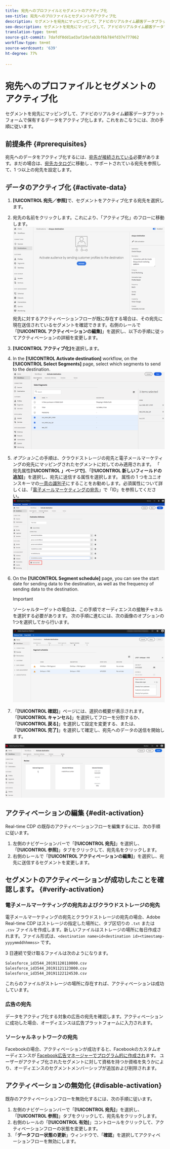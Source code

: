 ```yaml
---
title: 宛先へのプロファイルとセグメントのアクティブ化
seo-title: 宛先へのプロファイルとセグメントのアクティブ化
description: セグメントを宛先にマッピングして、アドビのリアルタイム顧客データプラットフォームで保有するデータをアクティブ化します。これをおこなうには、次の手順に従います。
seo-description: セグメントを宛先にマッピングして、アドビのリアルタイム顧客データプラットフォームで保有するデータをアクティブ化します。これをおこなうには、次の手順に従います。
translation-type: tm+mt
source-git-commit: 7dafdf0dd1ad3af2defab3bf6b784fd37e777062
workflow-type: tm+mt
source-wordcount: '639'
ht-degree: 77%

---
```



# 宛先へのプロファイルとセグメントのアクティブ化

セグメントを宛先にマッピングして、アドビのリアルタイム顧客データプラットフォームで保有するデータをアクティブ化します。これをおこなうには、次の手順に従います。

## 前提条件 {#prerequisites}

宛先へのデータをアクティブ化するには、[宛先が接続されている](/help/rtcdp/destinations/assets/connect-destination.png)必要があります。まだの場合は、[宛先カタログ](/help/rtcdp/destinations/destinations-catalog.md)に移動し 、サポートされている宛先を参照して、1 つ以上の宛先を設定します。

## データのアクティブ化 {#activate-data}

1. **[!UICONTROL 宛先／参照]**&#x200B;で、セグメントをアクティブ化する宛先を選択します。
2. 宛先の名前をクリックします。これにより、「アクティブ化」のフローに移動します。
   ![activate-flow](/help/rtcdp/destinations/assets/activate-flow.png)
宛先に対するアクティベーションフローが既に存在する場合は、その宛先に現在送信されているセグメントを確認できます。右側のレールで「**[!UICONTROL アクティベーションの編集]**」を選択し、以下の手順に従ってアクティベーションの詳細を変更します。
3. **[!UICONTROL アクティブ化]**&#x200B;を選択します。
4. In the **[!UICONTROL Activate destination]** workflow, on the **[!UICONTROL Select Segments]** page, select which segments to send to the destination.
   ![segments-to-destination](/help/rtcdp/destinations/assets/select-segments.png)
5. *オプション*&#x200B;この手順は、クラウドストレージの宛先と電子メールマーケティングの宛先にマッピングされたセグメントに対してのみ適用されます。 「<br>宛先属性&#x200B;**[!UICONTROL 」ページで]**、「**[!UICONTROL 新しいフィールドの追加]**」を選択し、宛先に送信する属性を選択します。
属性の 1 つをユニオンスキーマの[一意の識別子](/help/rtcdp/destinations/email-marketing-destinations.md#identity)にすることをお勧めします。必須属性について詳しくは、「[電子メールマーケティングの宛先](/help/rtcdp/destinations/email-marketing-destinations.md#identity)」で「ID」を参照してください。
   ![destination-attributes](/help/rtcdp/destinations/assets/destination-attributes.png)
6. On the **[!UICONTROL Segment schedule]** page, you can see the start date for sending data to the destination, as well as the frequency of sending data to the destination.

   >[!IMPORTANT]
   >
   >ソーシャルターゲットの場合は、この手順でオーディエンスの接触チャネルを選択する必要があります。 次の手順に進むには、次の画像のオプションの1つを選択してから行います。

   ![データ接触チャネルの選択](/help/rtcdp/destinations/assets/choose-data-origin.png)

7. 「**[!UICONTROL 確認]**」ページには、選択の概要が表示されます。「**[!UICONTROL キャンセル]**」を選択してフローを分割するか、「**[!UICONTROL 戻る]**」を選択して設定を変更する、または、「**[!UICONTROL 完了]**」を選択して確定し、宛先へのデータの送信を開始します。

![confirm-selection](/help/rtcdp/destinations/assets/confirm-selection.png)

## アクティベーションの編集 {#edit-activation}

Real-time CDP の既存のアクティベーションフローを編集するには、次の手順に従います。

1. 左側のナビゲーションバーで「**[!UICONTROL 宛先]**」を選択し、「**[!UICONTROL 参照]**」タブをクリックして、宛先名をクリックします。
2. 右側のレールで「**[!UICONTROL アクティベーションの編集]**」を選択し、宛先に送信するセグメントを変更します。

## セグメントのアクティベーションが成功したことを確認します。 {#verify-activation}

### 電子メールマーケティングの宛先およびクラウドストレージの宛先

電子メールマーケティングの宛先とクラウドストレージの宛先の場合、Adobe Real-time CDP はストレージの指定した場所に、タブ区切りの `.txt` または `.csv` ファイルを作成します。新しいファイルはストレージの場所に毎日作成されます。ファイル形式は、`<destination name>id<destination id><timestamp-yyyymmddhhmmss>` です。

3 日連続で受け取るファイルは次のようになります。

```
Salesforce_id3544_20191120110000.csv
Salesforce_id3544_20191121123000.csv
Salesforce_id3544_20191122124530.csv
```

これらのファイルがストレージの場所に存在すれば、アクティベーションは成功しています。

### 広告の宛先

データをアクティブ化する対象の広告の宛先を確認します。アクティベーションに成功した場合、オーディエンスは広告プラットフォームに入力されます。

### ソーシャルネットワークの宛先

Facebookの場合、アクティベーションが成功すると、Facebookのカスタムオーディエンスが [Facebook広告マネージャーでプログラム的に作成され](https://www.facebook.com/adsmanager/manage/)ます。 ユーザーがアクティブ化されたセグメントに対して資格を持つか資格を失うかにより、オーディエンスのセグメントメンバーシップが追加および削除されます。

## アクティベーションの無効化 {#disable-activation}

既存のアクティベーションフローを無効化するには、次の手順に従います。

1. 左側のナビゲーションバーで「**[!UICONTROL 宛先]**」を選択し、「**[!UICONTROL 参照]**」タブをクリックして、宛先名をクリックします。
2. 右側のレールの「**[!UICONTROL 有効]**」コントロールをクリックして、アクティベーションフローの状態を変更します。
3. 「**データフロー状態の更新**」ウィンドウで、「**確認**」を選択してアクティベーションフローを無効にします。

